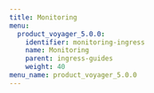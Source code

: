 ```yaml
---
title: Monitoring
menu:
  product_voyager_5.0.0:
    identifier: monitoring-ingress
    name: Monitoring
    parent: ingress-guides
    weight: 40
menu_name: product_voyager_5.0.0
---
```

